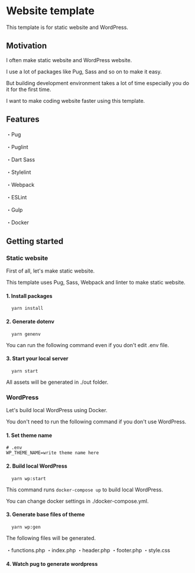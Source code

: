 # Website template

This template is for static website and WordPress.

## Motivation

I often make static website and WordPress website.

I use a lot of packages like Pug, Sass and so on to make it easy.

But building development environment takes a lot of time especially you do it for the first time.

I want to make coding website faster using this template.

## Features

・Pug

・Puglint

・Dart Sass

・Stylelint

・Webpack

・ESLint

・Gulp

・Docker

## Getting started

### Static website

First of all, let's make static website.

This template uses Pug, Sass, Webpack and linter to make static website.

#### 1. Install packages

```node
  yarn install
```

#### 2. Generate dotenv

```node
  yarn genenv
```

You can run the following command even if you don't edit .env file.

#### 3. Start your local server

```node
  yarn start
```

All assets will be generated in ./out folder.

### WordPress

Let's build local WordPress using Docker.

You don't need to run the following command if you don't use WordPress.

#### 1. Set theme name

```node
# .env
WP_THEME_NAME=write theme name here
```

#### 2. Build local WordPress

```node
  yarn wp:start
```

This command runs `docker-compose up` to build local WordPress.

You can change docker settings in ./docker-compose.yml.

#### 3. Generate base files of theme

```node
  yarn wp:gen
```

The following files will be generated.

・functions.php
・index.php
・header.php
・footer.php
・style.css

#### 4. Watch pug to generate wordpress
